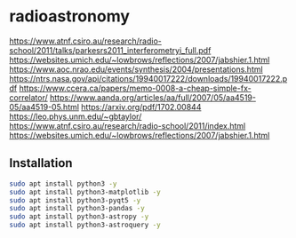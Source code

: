 # radioastronomy

https://www.atnf.csiro.au/research/radio-school/2011/talks/parkesrs2011_interferometryi_full.pdf
https://websites.umich.edu/~lowbrows/reflections/2007/jabshier.1.html
https://www.aoc.nrao.edu/events/synthesis/2004/presentations.html
https://ntrs.nasa.gov/api/citations/19940017222/downloads/19940017222.pdf
https://www.ccera.ca/papers/memo-0008-a-cheap-simple-fx-correlator/
https://www.aanda.org/articles/aa/full/2007/05/aa4519-05/aa4519-05.html
https://arxiv.org/pdf/1702.00844
https://leo.phys.unm.edu/~gbtaylor/
https://www.atnf.csiro.au/research/radio-school/2011/index.html
https://websites.umich.edu/~lowbrows/reflections/2007/jabshier.1.html

## Installation
```bash
sudo apt install python3 -y
sudo apt install python3-matplotlib -y
sudo apt install python3-pyqt5 -y
sudo apt install python3-pandas -y
sudo apt install python3-astropy -y
sudo apt install python3-astroquery -y
```
